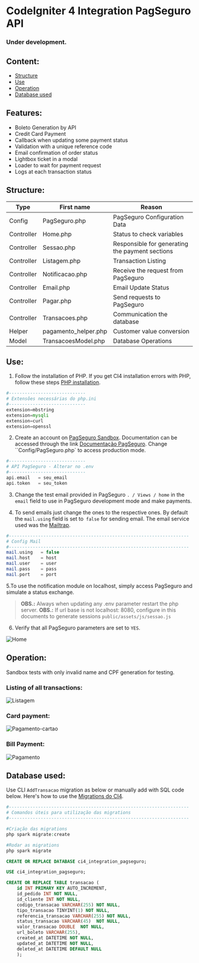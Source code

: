 # CodeIgniter 4  Integration PagSeguro API

### Under development.

## Content:

- [Structure](#estrutura "Structure")
- [Use](#utiliza%C3%A7%C3%A3o "Use")
- [Operation](#funcionamento "Operation")
- [Database used](#banco-de-dados-utilizado "Database used")

## Features:

- Boleto Generation by API
- Credit Card Payment
- Callback when updating some payment status
- Validation with a unique reference code
- Email confirmation of order status
- Lightbox ticket in a modal
- Loader to wait for payment request
- Logs at each transaction status

## Structure:
| Type | First name | Reason |
| ------ | ------ | ------ |
| Config | PagSeguro.php | PagSeguro Configuration Data |
| Controller | Home.php | Status to check variables |
| Controller | Sessao.php | Responsible for generating the payment sections |
| Controller | Listagem.php | Transaction Listing |
| Controller | Notificacao.php | Receive the request from PagSeguro |
| Controller | Email.php | Email Update Status |
| Controller | Pagar.php | Send requests to PagSeguro |
| Controller | Transacoes.php | Communication the database |
| Helper | pagamento_helper.php | Customer value conversion |
| Model | TransacoesModel.php | Database Operations |


## Use:

1. Follow the installation of PHP. If you get CI4 installation errors with PHP, follow these steps [PHP installation](https://github.com/matheuscastroweb/ci4-crud/blob/master/README.md "PHP installation"). 

```php
#-----------------------------
# Extensões necessárias do php.ini
#-----------------------------
extension=mbstring
extension=mysqli
extension=curl
extension=openssl
```

2.  Create an account on [PagSeguro Sandbox](https://sandbox.pagseguro.uol.com.br/ "PagSeguro Sandbox"). Documentation can be accessed through the link [Documentação PagSeguro](https://dev.pagseguro.uol.com.br/docs "Documentação PagSeguro"). Change ``Config/PagSeguro.php` to access production mode.

```php
#-----------------------------
# API PagSeguro - Alterar no .env
#-----------------------------
api.email	= seu_email
api.token	= seu_token
```

3. Change the test email provided in PagSeguro `. / Views / home` in the` email` field to use in PagSeguro development mode and make payments.

4. To send emails just change the ones to the respective ones. By default the `mail.using` field is set to` false` for sending email. The email service used was the [Mailtrap](https://mailtrap.io/ "Mailtrap").

```php
#--------------------------------------------------------------------
# Config Mail
#--------------------------------------------------------------------
mail.using   = false
mail.host    = host
mail.user    = user
mail.pass    = pass
mail.port    = port
```

5.To use the notification module on localhost, simply access PagSeguro and simulate a status exchange.

> **OBS.:** Always when updating any .env parameter restart the php server.
> **OBS.:** If url base is not localhost: 8080, configure in this documents to generate sessions `public/assets/js/sessao.js `

6. Verify that all PagSeguro parameters are set to `YES`.

![Home](https://user-images.githubusercontent.com/45601574/70171446-7bc6c980-16ad-11ea-9985-342c2cd936b2.png)


## Operation:
Sandbox tests with only invalid name and CPF generation for testing.

### Listing of all transactions:

![Listagem](https://user-images.githubusercontent.com/45601574/70171703-0b6c7800-16ae-11ea-8661-7ead0f8a0827.png)

### Card payment:

![Pagamento-cartao](https://user-images.githubusercontent.com/45601574/70101423-90568380-1613-11ea-9f03-adfea52c4329.gif)

### Bill Payment:

![Pagamento](https://user-images.githubusercontent.com/45601574/70101422-90568380-1613-11ea-9bb8-da7de6576753.gif)

## Database used:
Use CLI `AddTransacao` migration as below or manually add with SQL code below. Here's how to use the [Migrations do CI4](https://codeigniter4.github.io/userguide/dbmgmt/migration.html#command-line-tools "Migrations do CI4").


```php
#--------------------------------------------------------------------
# Comandos úteis para utilização das migrations
#--------------------------------------------------------------------

#Criação das migrations
php spark migrate:create

#Rodar as migrations
php spark migrate

```

```sql
CREATE OR REPLACE DATABASE ci4_integration_pagseguro;
```

```sql
USE ci4_integration_pagseguro;

CREATE OR REPLACE TABLE transacao (
    id INT PRIMARY KEY AUTO_INCREMENT,
    id_pedido INT NOT NULL,
    id_cliente INT NOT NULL, 
    codigo_transacao VARCHAR(255) NOT NULL,
    tipo_transacao TINYINT(1) NOT NULL,
    referencia_transacao VARCHAR(255) NOT NULL,
    status_transacao VARCHAR(45)  NOT NULL,
    valor_transacao DOUBLE  NOT NULL,
    url_boleto VARCHAR(255),
    created_at DATETIME NOT NULL,
    updated_at DATETIME NOT NULL,
    deleted_at DATETIME DEFAULT NULL 
    );
```

